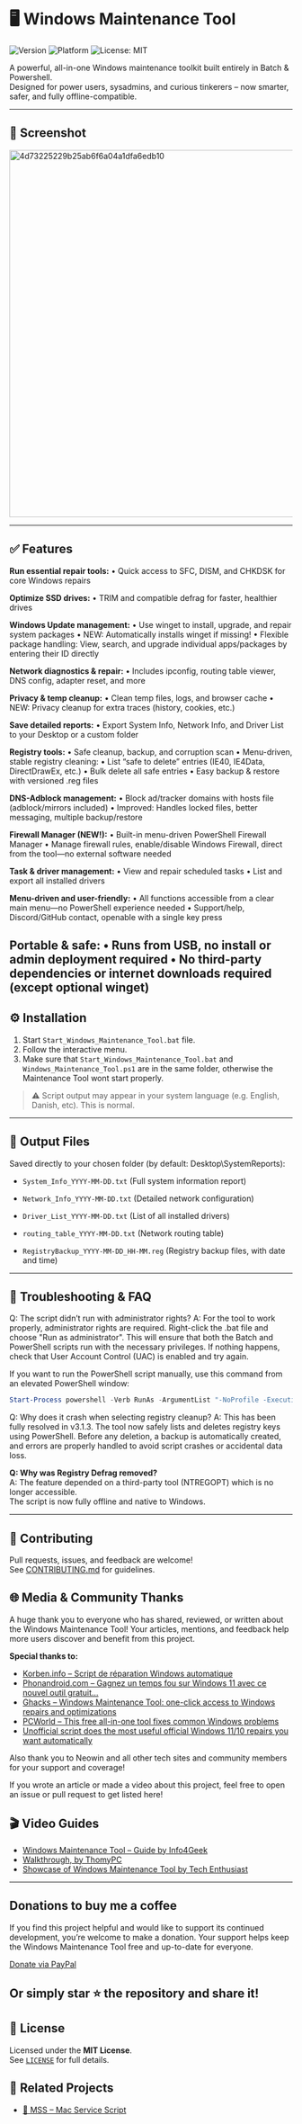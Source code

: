 # 🖥️ Windows Maintenance Tool

![Version](https://img.shields.io/badge/version-v3.5.0-green)
![Platform](https://img.shields.io/badge/platform-Windows-blue)
![License: MIT](https://img.shields.io/badge/license-MIT-blue)

A powerful, all-in-one Windows maintenance toolkit built entirely in Batch & Powershell.  
Designed for power users, sysadmins, and curious tinkerers – now smarter, safer, and fully offline-compatible.

---

## 📸 Screenshot

<img width="697" height="653" alt="4d73225229b25ab6f6a04a1dfa6edb10" src="https://github.com/user-attachments/assets/74153118-339d-44dc-9b93-bc1572f08960" />

---

## ✅ Features

**Run essential repair tools:**
	•	Quick access to SFC, DISM, and CHKDSK for core Windows repairs

**Optimize SSD drives:**
•	TRIM and compatible defrag for faster, healthier drives

**Windows Update management:**
•	Use winget to install, upgrade, and repair system packages
•	NEW: Automatically installs winget if missing!
•	Flexible package handling: View, search, and upgrade individual apps/packages by entering their ID directly

**Network diagnostics & repair:**
•	Includes ipconfig, routing table viewer, DNS config, adapter reset, and more

**Privacy & temp cleanup:**
•	Clean temp files, logs, and browser cache
•	NEW: Privacy cleanup for extra traces (history, cookies, etc.)

**Save detailed reports:**
•	Export System Info, Network Info, and Driver List to your Desktop or a custom folder

**Registry tools:**
•	Safe cleanup, backup, and corruption scan
•	Menu-driven, stable registry cleaning:
•	List “safe to delete” entries (IE40, IE4Data, DirectDrawEx, etc.)
•	Bulk delete all safe entries
•	Easy backup & restore with versioned .reg files

**DNS-Adblock management:**
•	Block ad/tracker domains with hosts file (adblock/mirrors included)
•	Improved: Handles locked files, better messaging, multiple backup/restore

**Firewall Manager (NEW!):**
•	Built-in menu-driven PowerShell Firewall Manager
•	Manage firewall rules, enable/disable Windows Firewall, direct from the tool—no external software needed

**Task & driver management:**
•	View and repair scheduled tasks
•	List and export all installed drivers

**Menu-driven and user-friendly:**
•	All functions accessible from a clear main menu—no PowerShell experience needed
•	Support/help, Discord/GitHub contact, openable with a single key press

**Portable & safe:**
•	Runs from USB, no install or admin deployment required
•	No third-party dependencies or internet downloads required (except optional winget)
---

## ⚙️ Installation

1. Start `Start_Windows_Maintenance_Tool.bat` file.
2. Follow the interactive menu.
3. Make sure that `Start_Windows_Maintenance_Tool.bat` and `Windows_Maintenance_Tool.ps1` are in the same folder, otherwise the Maintenance Tool wont start properly.

> ⚠️ Script output may appear in your system language (e.g. English, Danish, etc). This is normal.

---

## 📁 Output Files

Saved directly to your chosen folder (by default: Desktop\SystemReports):

- `System_Info_YYYY-MM-DD.txt`
  (Full system information report)
  
- `Network_Info_YYYY-MM-DD.txt`
  (Detailed network configuration)
  
- `Driver_List_YYYY-MM-DD.txt`
  (List of all installed drivers)

- `routing_table_YYYY-MM-DD.txt`
  (Network routing table)

- `RegistryBackup_YYYY-MM-DD_HH-MM.reg`
  (Registry backup files, with date and time)
---

## 🧪 Troubleshooting & FAQ

Q: The script didn’t run with administrator rights?
A: For the tool to work properly, administrator rights are required.
Right-click the .bat file and choose "Run as administrator". This will ensure that both the Batch and PowerShell scripts run with the necessary privileges.
If nothing happens, check that User Account Control (UAC) is enabled and try again.

If you want to run the PowerShell script manually, use this command from an elevated PowerShell window:
```powershell
Start-Process powershell -Verb RunAs -ArgumentList "-NoProfile -ExecutionPolicy Bypass -File 'Path\To\Windows_Maintenance_Tool.ps1'"
```
Q: Why does it crash when selecting registry cleanup?
A: This has been fully resolved in v3.1.3. The tool now safely lists and deletes registry keys using PowerShell.
Before any deletion, a backup is automatically created, and errors are properly handled to avoid script crashes or accidental data loss.

**Q: Why was Registry Defrag removed?**  
A: The feature depended on a third-party tool (NTREGOPT) which is no longer accessible.  
The script is now fully offline and native to Windows.

---

## 🤝 Contributing

Pull requests, issues, and feedback are welcome!  
See [CONTRIBUTING.md](CONTRIBUTING.md) for guidelines.

## 🌐 Media & Community Thanks

A huge thank you to everyone who has shared, reviewed, or written about the Windows Maintenance Tool!
Your articles, mentions, and feedback help more users discover and benefit from this project.

**Special thanks to:**

- [Korben.info – Script de réparation Windows automatique](https://korben.info/script-reparation-windows-automatique.html)
- [Phonandroid.com – Gagnez un temps fou sur Windows 11 avec ce nouvel outil gratuit…](https://www.phonandroid.com/gagnez-un-temps-fou-sur-windows-11-avec-ce-nouvel-outil-gratuit-qui-repare-et-optimise-votre-pc.html)
- [Ghacks – Windows Maintenance Tool: one-click access to Windows repairs and optimizations](https://www.ghacks.net/2025/06/11/windows-maintenance-tool-one-click-access-to-windows-repairs-and-optimizations/)
- [PCWorld – This free all-in-one tool fixes common Windows problems](https://www.pcworld.com/article/2809221/this-free-all-in-one-tool-fixes-common-windows-problems.html)
- [Unofficial script does the most useful official Windows 11/10 repairs you want automatically](https://www.neowin.net/news/unofficial-script-does-the-most-useful-official-windows-1110-repairs-you-want-automatically/)


Also thank you to Neowin and all other tech sites and community members for your support and coverage!

If you wrote an article or made a video about this project, feel free to open an issue or pull request to get listed here!

## 🎬 Video Guides

- [Windows Maintenance Tool – Guide by Info4Geek](https://www.youtube.com/watch?v=TpZY1nXHTsw)
- [Walkthrough, by ThomyPC](https://www.youtube.com/watch?v=0aUu2agaIto)
- [Showcase of Windows Maintenance Tool by Tech Enthusiast](https://www.youtube.com/watch?v=zfIQvk8BEcM)


---

## Donations to buy me a coffee
If you find this project helpful and would like to support its continued development, you’re welcome to make a donation.
Your support helps keep the Windows Maintenance Tool free and up-to-date for everyone.

[Donate via PayPal](https://www.paypal.me/Lilbatti69)

Or simply star ⭐ the repository and share it!
---

## 📜 License

Licensed under the **MIT License**.  
See [`LICENSE`](LICENSE) for full details.

## 🔗 Related Projects

- [🍎 MSS – Mac Service Script](https://github.com/ios12checker/MSS-Mac-Service-Script)
